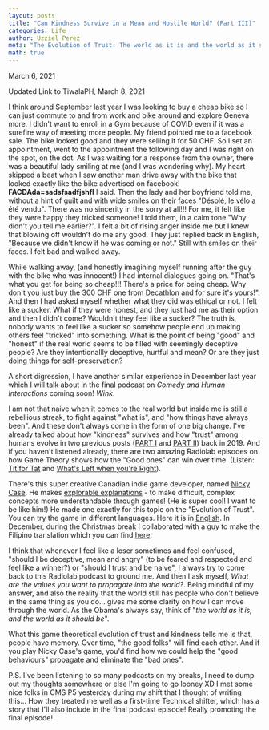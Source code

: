 ```yaml
---
layout: posts
title: "Can Kindness Survive in a Mean and Hostile World? (Part III)"
categories: Life
author: Uzziel Perez
meta: "The Evolution of Trust: The world as it is and the world as it should be"
math: true
---
```


March 6, 2021

Updated Link to TiwalaPH, March 8, 2021

I think around September last year I was looking to buy a cheap bike so I can just commute to and from work and bike around and explore Geneva more. I didn't want to enroll in a Gym because of COVID even if it was a surefire way of meeting more people. My friend pointed me to a facebook sale. The bike looked good and they were selling it for 50 CHF. So I set an appointment, went to the appointment the following day and I was right on the spot, on the dot.
As I was waiting for a response from the owner, there was a beautiful lady smiling at me (and I was wondering why). My heart skipped a beat when I saw another man drive away with the bike that looked exactly like the bike advertised on facebook! **FACDAda=sadsfsadfjshfl** I said. Then the lady and her boyfriend told me, without a hint of guilt and with wide smiles on their faces "Désolé, le vélo a été vendu". There was no sincerity in the sorry at all!!! For me, it felt like they were happy they tricked someone! I told them, in a calm tone "Why didn't you tell me earlier?". I felt a bit of rising anger inside me but I knew that blowing off wouldn't do me any good. They just replied back in English, "Because we didn't know if he was coming or not." Still with smiles on their faces. I felt bad and walked away.

While walking away, (and honestly imagining myself running after the guy with the bike who was innocent!) I had internal dialogues going on. "That's what you get for being so cheap!!! There's a price for being cheap. Why don't you just buy the 300 CHF one from Decathlon and for sure it's yours!". And then I had asked myself whether what they did was ethical or not. I felt like a sucker. What if they were honest, and they just had me as their option and then I didn't come? Wouldn't they feel like a sucker? The truth is, nobody wants to feel like a sucker so somehow people end up making others feel "tricked" into something. What is the point of being "good" and "honest" if the real world seems to be filled with seemingly deceptive people? Are they intentionallly deceptive, hurtful and mean? Or are they just doing things for self-preservation?

A short digression, I have another similar experience in December last year which I will talk about in the final podcast on *Comedy and Human Interactions* coming soon! *Wink*.

I am not that naive when it comes to the real world but inside me is still a rebellious streak, to fight against "what is", and "how things have always been". And these don't always come in the form of one big change. I've already talked about how "kindness" survives and how "trust" among humans evolve in two previous posts ([PART I](https://uzzielperez.github.io/life/2019/12/03/Can-kindness-survive-in-a-mean-and-hostile-world-p1.html) and [PART II](https://uzzielperez.github.io/life/2019/12/14/Can-kindness-survive-in-a-mean-and-hostile-world-p2.html)) back in 2019. And if you haven't listened already, there are two amazing Radiolab episodes on how Game Theory shows how the "Good ones" can win over time. (Listen: [Tit for Tat](https://www.wnycstudios.org/podcasts/radiolab/segments/104010-one-good-deed-deserves-another) and [What's Left when you're Right](https://www.wnycstudios.org/podcasts/radiolab/episodes/whats-left-when-youre-right)).

There's this super creative Canadian indie game developer, named [Nicky Case](https://ncase.me/). He makes [explorable explanations](https://www.youtube.com/watch?v=Zl9m0AQInBk) - to make difficult, complex concepts more understandable through games! (He is super cool! I want to be like him!) He made one exactly for this topic on the "Evolution of Trust". You can try the game in different languages. Here it is in [English](https://ncase.me/trust/). In December, during the Christmas break I collaborated with a guy to make the Filipino translation which you can find [here](https://github.com/TiwalaPH/TiwalaPH).

I think that whenever I feel like a loser sometimes and feel confused, "should I be deceptive, mean and angry" (to be feared and respected and feel like a winner?) or "should I trust and be naive", I always try to come back to this Radiolab podcast to ground me. And then I ask myself, *What are the values you want to propagate into the world?*. Being mindful of my answer, and also the reality that the world still has people who don't believe in the same thing as you do... gives me some clarity on how I can move through the world. As the Obama's always say, think of "*the world as it is, and the world as it should be*".

What this game theoretical evolution of trust and kindness tells me is that, people have memory. Over time, "the good folks" will find each other. And if you play Nicky Case's game, you'd find how we could help the "good behaviours" propagate and eliminate the "bad ones".

P.S. I've been listening to so many podcasts on my breaks, I need to dump out my thoughts somewhere or else I'm going to go looney XD I met some nice folks in CMS P5 yesterday during my shift that I thought of writing this... How they treated me well as a first-time Technical shifter, which has a story that I'll also include in the final podcast episode! Really promoting the final episode!
